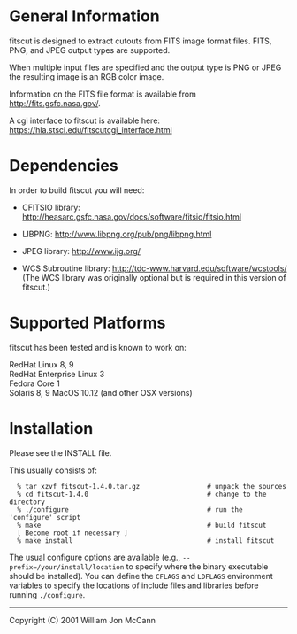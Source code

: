 General Information
===================

fitscut is designed to extract cutouts from FITS image format files.
FITS, PNG, and JPEG output types are supported.

When multiple input files are specified and the output type is PNG or
JPEG the resulting image is an RGB color image.


Information on the FITS file format is available from
http://fits.gsfc.nasa.gov/.


A cgi interface to fitscut is available here: https://hla.stsci.edu/fitscutcgi_interface.html

Dependencies
============

In order to build fitscut you will need:

- CFITSIO library: <http://heasarc.gsfc.nasa.gov/docs/software/fitsio/fitsio.html>

- LIBPNG: <http://www.libpng.org/pub/png/libpng.html>

- JPEG library: <http://www.ijg.org/>

- WCS Subroutine library: <http://tdc-www.harvard.edu/software/wcstools/>\
(The WCS library was originally optional but is required in this version of fitscut.)

Supported Platforms
===================

fitscut has been tested and is known to work on:

RedHat Linux 8, 9\
RedHat Enterprise Linux 3\
Fedora Core 1\
Solaris 8, 9
MacOS 10.12 (and other OSX versions)

Installation
============

Please see the INSTALL file.

This usually consists of:

```
  % tar xzvf fitscut-1.4.0.tar.gz                 # unpack the sources
  % cd fitscut-1.4.0                              # change to the directory
  % ./configure                                   # run the 'configure' script
  % make                                          # build fitscut
  [ Become root if necessary ]
  % make install                                  # install fitscut
```

The usual configure options are available (e.g., `--prefix=/your/install/location` to specify where the binary executable should be installed).
You can define the `CFLAGS` and `LDFLAGS` environment variables to specify the locations of include files and libraries before running
`./configure`.

-----
Copyright (C) 2001 William Jon McCann

